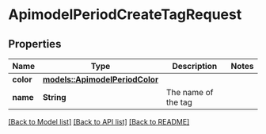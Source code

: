 # ApimodelPeriodCreateTagRequest

## Properties

Name | Type | Description | Notes
------------ | ------------- | ------------- | -------------
**color** | [**models::ApimodelPeriodColor**](apimodel.Color.md) |  | 
**name** | **String** | The name of the tag | 

[[Back to Model list]](../README.md#documentation-for-models) [[Back to API list]](../README.md#documentation-for-api-endpoints) [[Back to README]](../README.md)


